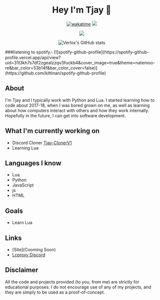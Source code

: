 <h1 align="center">Hey I'm Tjay 👋</h1>

<div align="center">

  [![wakatime](https://wakatime.com/badge/user/198b5788-cbba-42f5-814a-88c514254ee6/project/c3a8d81d-498c-4097-ba86-013aa960533a.svg)](https://wakatime.com/@0ccf7ed5-30a2-486d-8ea4-6b0ca58cd9c9)
  ![](https://komarev.com/ghpvc/?username=verlox&color=blueviolet)

  <img src="https://discord.c99.nl/widget/theme-4/947293287683866624.png"></img>

  ![Verlox's GitHub stats](https://github-readme-stats.vercel.app/api?username=Tjay0&show_icons=true&theme=radical)
</div>
###listening to spotify🎶
[![spotify-github-profile](https://spotify-github-profile.vercel.app/api/view?uid=31t3kh7s7df2zgealzzqv3fuckb4&cover_image=true&theme=natemoo-re&bar_color=53b14f&bar_color_cover=false)](https://github.com/kittinan/spotify-github-profile)

</div>

## About
I'm Tjay and I typically work with Python and Lua. I started learning how to code about 2017-18, when I was bored grown on me, as well as learning about how computers interact with others and how they work internally. Hopefully in the future, I can get into software development.
</div>

## What I'm currently working on
* Discord Cloner [Tjay-ClonerV1](https://github.com/Tjay0/Tjay-ClonerV1)
* Learning Lua

## Languages I know
* Lua
* Python
* JavaScript
* js
* HTML

## Goals
* Learn Lua


## Links
* [Site](Cooming Soon)
* [Lcproxy Discord](https://discord.gg/5QbE9GRnGV)

## Disclaimer
All the code and projects provided (to you, from me) are strictly for educational purposes. I do not encourage use of any of my projects, and they are simply to be used as a proof-of-concept.

</div>
